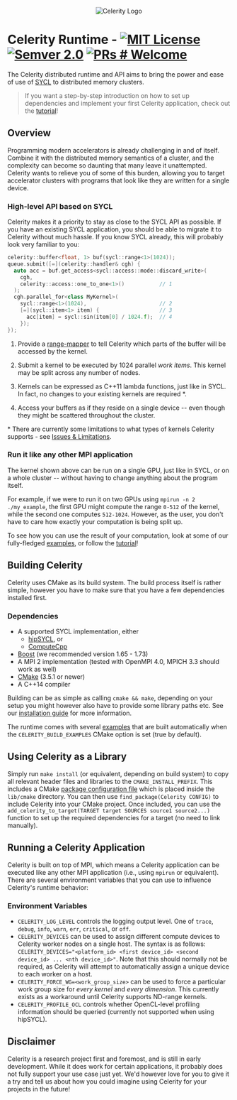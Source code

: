 <p align="center">
<img src="docs/celerity_logo.png" alt="Celerity Logo">
</p>

# Celerity Runtime - [![MIT License](https://img.shields.io/badge/license-MIT-blue.svg)](https://github.com/celerity/celerity-runtime/blob/master/LICENSE) [![Semver 2.0](https://img.shields.io/badge/semver-2.0.0-blue)](https://semver.org/spec/v2.0.0.html) [![PRs # Welcome](https://img.shields.io/badge/PRs-welcome-brightgreen.svg)](https://github.com/celerity/celerity-runtime/blob/master/CONTRIBUTING.md)

The Celerity distributed runtime and API aims to bring the power and ease of
use of [SYCL](https://sycl.tech) to distributed memory clusters.

> If you want a step-by-step introduction on how to set up dependencies and
> implement your first Celerity application, check out the
> [tutorial](docs/tutorial.md)!

## Overview

Programming modern accelerators is already challenging in and of itself.
Combine it with the distributed memory semantics of a cluster, and the
complexity can become so daunting that many leave it unattempted. Celerity
wants to relieve you of some of this burden, allowing you to target
accelerator clusters with programs that look like they are written for a
single device.

### High-level API based on SYCL

Celerity makes it a priority to stay as close to the SYCL API as possible. If
you have an existing SYCL application, you should be able to migrate it to
Celerity without much hassle. If you know SYCL already, this will probably
look very familiar to you:

```cpp
celerity::buffer<float, 1> buf(sycl::range<1>(1024));
queue.submit([=](celerity::handler& cgh) {
  auto acc = buf.get_access<sycl::access::mode::discard_write>(
    cgh,
    celerity::access::one_to_one<1>()           // 1
  );
  cgh.parallel_for<class MyKernel>(
    sycl::range<1>(1024),                       // 2
    [=](sycl::item<1> item) {                   // 3
      acc[item] = sycl::sin(item[0] / 1024.f);  // 4
    });
});
```

1. Provide a [range-mapper](docs/range-mappers.md) to tell Celerity which
   parts of the buffer will be accessed by the kernel.

2. Submit a kernel to be executed by 1024 parallel _work items_. This kernel
   may be split across any number of nodes.

3. Kernels can be expressed as C++11 lambda functions, just like in SYCL. In
   fact, no changes to your existing kernels are required \*.

4. Access your buffers as if they reside on a single device -- even though
   they might be scattered throughout the cluster.

\* There are currently some limitations to what types of kernels Celerity
supports - see [Issues & Limitations](docs/issues-and-limitations.md).

### Run it like any other MPI application

The kernel shown above can be run on a single GPU, just like in SYCL, or on a
whole cluster -- without having to change anything about the program itself.

For example, if we were to run it on two GPUs using `mpirun -n 2 ./my_example`,
the first GPU might compute the range `0-512` of the kernel, while the second
one computes `512-1024`. However, as the user, you don't have to care how
exactly your computation is being split up.

To see how you can use the result of your computation, look at some of our
fully-fledged [examples](examples), or follow the
[tutorial](docs/tutorial.md)!

## Building Celerity

Celerity uses CMake as its build system. The build process itself is rather
simple, however you have to make sure that you have a few dependencies
installed first.

### Dependencies

- A supported SYCL implementation, either
  - [hipSYCL](https://github.com/illuhad/hipsycl), or
  - [ComputeCpp](https://www.codeplay.com/products/computesuite/computecpp)
- [Boost](http://www.boost.org) (we recommended version 1.65 - 1.73)
- A MPI 2 implementation (tested with OpenMPI 4.0, MPICH 3.3 should work as well)
- [CMake](https://www.cmake.org) (3.5.1 or newer)
- A C++14 compiler

Building can be as simple as calling `cmake && make`, depending on your setup
you might however also have to provide some library paths etc.
See our [installation guide](docs/installation.md) for more information.

The runtime comes with several [examples](examples) that are built
automatically when the `CELERITY_BUILD_EXAMPLES` CMake option is set (true by
default).

## Using Celerity as a Library

Simply run `make install` (or equivalent, depending on build system) to copy
all relevant header files and libraries to the `CMAKE_INSTALL_PREFIX`. This
includes a CMake [package configuration file](https://cmake.org/cmake/help/latest/manual/cmake-packages.7.html#package-configuration-file)
which is placed inside the `lib/cmake` directory. You can then use
`find_package(Celerity CONFIG)` to include Celerity into your CMake project.
Once included, you can use the `add_celerity_to_target(TARGET target SOURCES source1 source2...)`
function to set up the required dependencies for a target (no need to link manually).

## Running a Celerity Application

Celerity is built on top of MPI, which means a Celerity application can be
executed like any other MPI application (i.e., using `mpirun` or equivalent).
There are several environment variables that you can use to influence
Celerity's runtime behavior:

### Environment Variables

- `CELERITY_LOG_LEVEL` controls the logging output level. One of `trace`, `debug`,
  `info`, `warn`, `err`, `critical`, or `off`.
- `CELERITY_DEVICES` can be used to assign different compute devices to Celerity worker
  nodes on a single host. The syntax is as follows:
  `CELERITY_DEVICES="<platform_id> <first device_id> <second device_id> ... <nth device_id>"`.
  Note that this should normally not be required, as Celerity will attempt to
  automatically assign a unique device to each worker on a host.
- `CELERITY_FORCE_WG=<work_group_size>` can be used to force a particular work
  group size for _every kernel_ and _every dimension_. This currently exists
  as a workaround until Celerity supports ND-range kernels.
- `CELERITY_PROFILE_OCL` controls whether OpenCL-level profiling information
  should be queried (currently not supported when using hipSYCL).

## Disclaimer

Celerity is a research project first and foremost, and is still in
early development. While it does work for certain applications, it probably
does not fully support your use case just yet. We'd however love for you to
give it a try and tell us about how you could imagine using Celerity for your
projects in the future!
